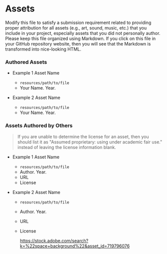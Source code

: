 # Assets

Modify this file to satisfy a submission requirement related to providing
proper attribution for all assets (e.g., art, sound, music, etc.) that
you include in your project, especially assets that you did not personally
author. Please keep this file organized using Markdown. If you click on
this file in your GitHub repository website, then you will see that the
Markdown is transformed into nice-looking HTML.

### Authored Assets

* Example 1 Asset Name
  - `resources/path/to/file`
  - Your Name. Year.

* Example 2 Asset Name
  - `resources/path/to/file`
  - Your Name. Year.

### Assets Authored by Others

> If you are unable to determine the license for an asset, then
> you should list it as "Assumed proprietary: using under academic fair use."
> instead of leaving the license information blank.

* Example 1 Asset Name
  - `resources/path/to/file`
  - Author. Year.
  - URL
  - License

* Example 2 Asset Name
  - `resources/path/to/file`
  - Author. Year.
  - URL
  - License

    https://stock.adobe.com/search?k=%22space+background%22&asset_id=719796076
